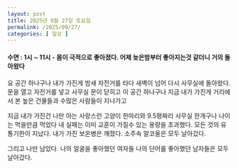 ```yaml
---
layout: post
title: 2025년 9월 27일 토요일
permalink: /2025/09/27/
categories: [ 일상 ]
---
```

#### 수면 : 1시 ~ 11시 - 몸이 극적으로 좋아졌다. 어제 늦은밤부터 좋아지는것 같더니 거의 돌아왔다
요 공간 하나구나 내가 가진게
밤새 자전거를 타다 새벽이 넘어 다시 사무실에 돌아왔다.
문을 열고 자전거를 넣고 사무실 문이 닫히고
이 공간 하나구나 지금 내가 가진게
거리에서 본 높은 건물들과 수많은 사람들이 지나가고

지금 내가 가진건
나만 아는 사랑스런 고양이 한마리와 9.5평짜리 사무실 한개구나
나이는 먹을만큼 먹었다
내 실패는 이미 교훈이 가질수 있는 용량을 초과했다.
모든 것의 유통기한이 지났다.
내가 가진 보온병은 깨졌다.
소주속 알코올은 모두 날아갔다.

그리고 나만 남았다.
나의 얼굴을 좋아했던 여자들
나의 단어를 좋아했던 남자들은 모두 날아갔다.


